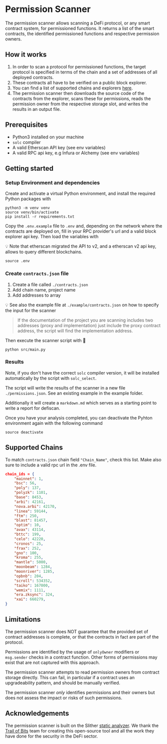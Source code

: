 # Permission Scanner

The permission scanner allows scanning a DeFi protocol, or any smart contract system, for permissioned functions. It returns a list of the smart contracts, the identified permissioned functions and respective permission owners.

## How it works

1. In order to scan a protocol for permissioned functions, the target protocol is specified in terms of the chain and a set of addresses of all deployed contracts.
2. These contracts all have to be verified on a public block explorer.
3. You can find a list of supported chains and explorers [here](#supported-chains).
4. The permission scanner then downloads the source code of the contracts from the explorer, scans these for permissions, reads the permission owner from the respective storage slot, and writes the results in an output file.

## Prerequisites

- Python3 installed on your machine
- `solc` compiler
- A valid Etherscan API key (see env variables)
- A valid RPC api key, e.g Infura or Alchemy (see env variables)

## Getting started

### Setup Environment and dependencies

Create and activate a virtual Python environment, and install the required Python packages with

```shell
python3 -m venv venv
source venv/bin/activate
pip install -r requirements.txt
```

Copy the `.env.example` file to `.env` and, depending on the network where the contracts are deployed on, fill in your RPC provider's url and a valid block explorer api key. Then load the variables with

💡 Note that etherscan migrated the API to v2, and a etherscan v2 api key, allows to query different blockchains.

```shell
source .env
```

### Create `contracts.json` file

1. Create a file called `./contracts.json`
2. Add chain name, project name
3. Add addresses to array

💡 See also the example file at `./example/contracts.json` on how to specify the input for the scanner

> If the documentation of the project you are scanning includes two addresses (proxy and implementation) just include the proxy contract address, the script will find the implementation address.

Then execute the scanner script with 🚀

```shell
python src/main.py
```

### Results

Note, if you don't have the correct `solc` compiler version, it will be installed automatically by the script with `solc_select`.

The script will write the results of the scanner in a new file `./permissions.json`. See an existing example in the example folder.

Additionally it will create a `markdown.md` which serves as a starting point to write a report for defiscan.

Once you have your analysis completed, you can deactivate the Pyhton environment again with the following command

```shell
source deactivate
```

## Supported Chains

To match `contracts.json` chain field `"Chain_Name"`, check this list. Make also sure to include a valid rpc url in the .env file.

```json
chain_ids = {
    "mainnet": 1,
    "bsc": 56,
    "poly": 137,
    "polyzk": 1101,
    "base": 8453,
    "arbi": 42161,
    "nova.arbi": 42170,
    "linea": 59144,
    "ftm": 250,
    "blast": 81457,
    "optim": 10,
    "avax": 43114,
    "bttc": 199,
    "celo": 42220,
    "cronos": 25,
    "frax": 252,
    "gno": 100,
    "kroma": 255,
    "mantle": 5000,
    "moonbeam": 1284,
    "moonriver": 1285,
    "opbnb": 204,
    "scroll": 534352,
    "taiko": 167000,
    "wemix": 1111,
    "era.zksync": 324,
    "xai": 660279,
}
```

## Limitations

The permission scanner does NOT guarantee that the provided set of contract addresses is complete, or that the contracts in fact are part of the protocol.

Permissions are identified by the usage of `onlyOwner` modifiers or `msg.sender` checks in a contract function. Other forms of permissions may exist that are not captured with this approach.

The permission scanner attempts to read permission owners from contract storage directly. This can fail, in particular if a contract uses an upgradeability pattern, and should be manually verified.

The permission scanner _only_ identifies permissions and their owners but does not assess the impact or risks of such permissions.

## Acknowledgements

The permission scanner is built on the Slither [static analyzer](https://github.com/crytic/slither). We thank the [Trail of Bits](https://www.trailofbits.com/) team for creating this open-source tool and all the work they have done for the security in the DeFi sector.
